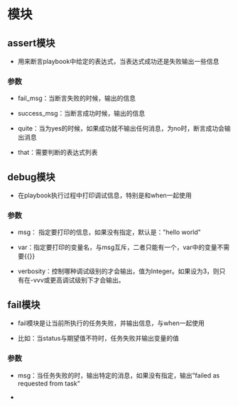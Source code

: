 # 模块

## assert模块

* 用来断言playbook中给定的表达式，当表达式成功还是失败输出一些信息

### 参数

* fail_msg：当断言失败的时候，输出的信息

* success_msg：当断言成功时候，输出的信息

* quite：当为yes的时候，如果成功就不输出任何消息，为no时，断言成功会输出消息

* that：需要判断的表达式列表

## debug模块

* 在playbook执行过程中打印调试信息，特别是和when一起使用

### 参数

* msg： 指定要打印的信息，如果没有指定，默认是："hello world"

* var：指定要打印的变量名，与msg互斥，二者只能有一个，var中的变量不需要{{}}

* verbosity：控制哪种调试级别的才会输出，值为Integer。如果设为3，则只有在-vvv或更高调试级别下才会输出。

## fail模块

* fail模块是让当前所执行的任务失败，并输出信息，与when一起使用

* 比如：当status与期望值不符时，任务失败并输出变量的值

### 参数

* msg：当任务失败的时，输出特定的消息，如果没有指定，输出”failed as requested from task“

* 


